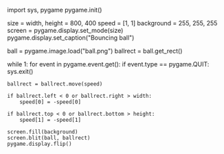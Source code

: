 import sys, pygame
pygame.init()

size = width, height = 800, 400
speed = [1, 1]
background = 255, 255, 255
screen = pygame.display.set_mode(size)
pygame.display.set_caption("Bouncing ball")

ball = pygame.image.load("ball.png")
ballrect = ball.get_rect()

while 1:
    for event in pygame.event.get():
        if event.type == pygame.QUIT:
            sys.exit()

    ballrect = ballrect.move(speed)

    if ballrect.left < 0 or ballrect.right > width:
        speed[0] = -speed[0]
    
    if ballrect.top < 0 or ballrect.bottom > height:
        speed[1] = -speed[1]

    screen.fill(background)
    screen.blit(ball, ballrect)
    pygame.display.flip()
